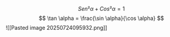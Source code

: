 
$$
Sen²\alpha + Cos²\alpha = 1
$$
$$
\tan \alpha = \frac{\sin \alpha}{\cos \alpha}
$$
![[Pasted image 20250724095932.png]]